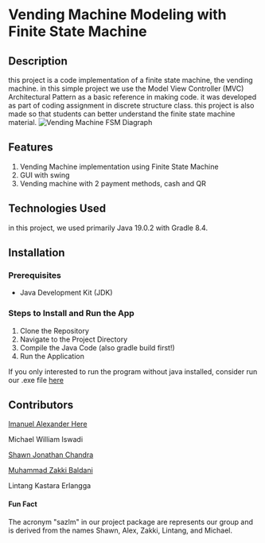 # Vending Machine Modeling with Finite State Machine
## Description
this project is a code implementation of a finite state machine, the vending machine. in this simple project we use the Model View Controller (MVC) Architectural Pattern as a basic reference in making code. it was developed as part of coding assignment in discrete structure class. this project is also made so that students can better understand the finite state machine material. 
![Vending Machine FSM Diagraph](https://i.imgur.com/wdtLip4.jpeg)

## Features
1. Vending Machine implementation using Finite State Machine
2. GUI with swing
3. Vending machine with 2 payment methods, cash and QR

## Technologies Used
in this project, we used primarily Java 19.0.2 with Gradle 8.4.

## Installation
### Prerequisites
 - Java Development Kit (JDK)
### Steps to Install and Run the App
  1. Clone the Repository
  2. Navigate to the Project Directory
  3. Compile the Java Code (also gradle build first!)
  4. Run the Application

If you only interested to run the program without java installed, consider run our .exe file [here](https://t.ly/pycmu)
## Contributors
[Imanuel Alexander Here](https://github.com/iamalexhere)

Michael William Iswadi

[Shawn Jonathan Chandra](https://github.com/SCRaker01)

[Muhammad Zakki Baldani](https://github.com/zakkib)

Lintang Kastara Erlangga

#### Fun Fact
The acronym "sazlm" in our project package are represents our group and is derived from the names Shawn, Alex, Zakki, Lintang, and Michael.
